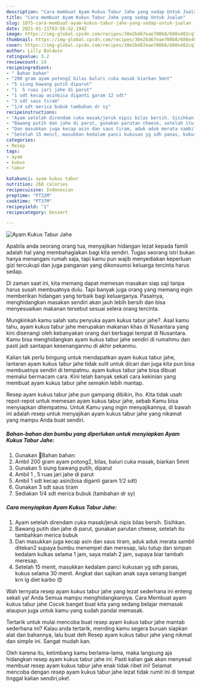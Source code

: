 ```yaml
---
description: "Cara membuat Ayam Kukus Tabur Jahe yang sedap Untuk Jualan"
title: "Cara membuat Ayam Kukus Tabur Jahe yang sedap Untuk Jualan"
slug: 1075-cara-membuat-ayam-kukus-tabur-jahe-yang-sedap-untuk-jualan
date: 2021-01-11T03:56:52.194Z
image: https://img-global.cpcdn.com/recipes/30e2bd67eae700b8/680x482cq70/ayam-kukus-tabur-jahe-foto-resep-utama.jpg
thumbnail: https://img-global.cpcdn.com/recipes/30e2bd67eae700b8/680x482cq70/ayam-kukus-tabur-jahe-foto-resep-utama.jpg
cover: https://img-global.cpcdn.com/recipes/30e2bd67eae700b8/680x482cq70/ayam-kukus-tabur-jahe-foto-resep-utama.jpg
author: Lilly Baldwin
ratingvalue: 3.2
reviewcount: 14
recipeingredient:
- " Bahan bahan"
- "200 gram ayam potong2 bilas baluri cuka masak biarkan 5mnt"
- "5 siung bawang putih diparut"
- "1  5 ruas jari jahe di parut"
- "1 sdt kecap asinbisa diganti garam 12 sdt"
- "3 sdt saus tiram"
- "1/4 sdt merica bubuk tambahan dr sy"
recipeinstructions:
- "Ayam setelah direndam cuka masak/jeruk nipis bilas bersih. Sisihkan."
- "Bawang putih dan jahe di parut, gunakan parutan cheese, setelah itu tambahkan merica bubuk"
- "Dan masukkan juga kecap asin dan saus tiram, aduk aduk merata sambil ditekan2 supaya bumbu menempel dan meresap, lalu tutup dan simpan kedalam kulkas selama 1 jam, saya malah 2 jam, supaya biar tambah meresap."
- "Setelah 15 menit, masukkan kedalam panci kukusan yg sdh panas, kukus selama 30 menit. Angkat dan sajikan anak saya senang banget krn lg diet karbo 😍"
categories:
- Resep
tags:
- ayam
- kukus
- tabur

katakunci: ayam kukus tabur 
nutrition: 268 calories
recipecuisine: Indonesian
preptime: "PT32M"
cooktime: "PT37M"
recipeyield: "1"
recipecategory: Dessert

---
```



![Ayam Kukus Tabur Jahe](https://img-global.cpcdn.com/recipes/30e2bd67eae700b8/680x482cq70/ayam-kukus-tabur-jahe-foto-resep-utama.jpg)

Apabila anda seorang orang tua, menyajikan hidangan lezat kepada famili adalah hal yang membahagiakan bagi kita sendiri. Tugas seorang istri bukan hanya menangani rumah saja, tapi kamu pun wajib menyediakan keperluan gizi tercukupi dan juga panganan yang dikonsumsi keluarga tercinta harus sedap.

Di zaman  saat ini, kita memang dapat memesan masakan siap saji tanpa harus susah membuatnya dulu. Tapi banyak juga orang yang memang ingin memberikan hidangan yang terbaik bagi keluarganya. Pasalnya, menghidangkan masakan sendiri akan jauh lebih bersih dan bisa menyesuaikan makanan tersebut sesuai selera orang tercinta. 



Mungkinkah kamu salah satu penyuka ayam kukus tabur jahe?. Asal kamu tahu, ayam kukus tabur jahe merupakan makanan khas di Nusantara yang kini disenangi oleh kebanyakan orang dari berbagai tempat di Nusantara. Kamu bisa menghidangkan ayam kukus tabur jahe sendiri di rumahmu dan pasti jadi santapan kesenanganmu di akhir pekanmu.

Kalian tak perlu bingung untuk mendapatkan ayam kukus tabur jahe, lantaran ayam kukus tabur jahe tidak sulit untuk dicari dan juga kita pun bisa membuatnya sendiri di tempatmu. ayam kukus tabur jahe bisa dibuat memalui bermacam cara. Kini telah banyak sekali cara kekinian yang membuat ayam kukus tabur jahe semakin lebih mantap.

Resep ayam kukus tabur jahe pun gampang dibikin, lho. Kita tidak usah repot-repot untuk memesan ayam kukus tabur jahe, sebab Kamu bisa menyiapkan ditempatmu. Untuk Kamu yang ingin menyajikannya, di bawah ini adalah resep untuk menyajikan ayam kukus tabur jahe yang nikamat yang mampu Anda buat sendiri.

<!--inarticleads1-->

##### Bahan-bahan dan bumbu yang diperlukan untuk menyiapkan Ayam Kukus Tabur Jahe:

1. Gunakan  💞Bahan bahan:
1. Ambil 200 gram ayam potong2, bilas, baluri cuka masak, biarkan 5mnt
1. Gunakan 5 siung bawang putih, diparut
1. Ambil 1 , 5 ruas jari jahe di parut
1. Ambil 1 sdt kecap asin(bisa diganti garam 1/2 sdt)
1. Gunakan 3 sdt saus tiram
1. Sediakan 1/4 sdt merica bubuk (tambahan dr sy)




<!--inarticleads2-->

##### Cara menyiapkan Ayam Kukus Tabur Jahe:

1. Ayam setelah direndam cuka masak/jeruk nipis bilas bersih. Sisihkan.
1. Bawang putih dan jahe di parut, gunakan parutan cheese, setelah itu tambahkan merica bubuk
1. Dan masukkan juga kecap asin dan saus tiram, aduk aduk merata sambil ditekan2 supaya bumbu menempel dan meresap, lalu tutup dan simpan kedalam kulkas selama 1 jam, saya malah 2 jam, supaya biar tambah meresap.
1. Setelah 15 menit, masukkan kedalam panci kukusan yg sdh panas, kukus selama 30 menit. Angkat dan sajikan anak saya senang banget krn lg diet karbo 😍




Wah ternyata resep ayam kukus tabur jahe yang lezat sederhana ini enteng sekali ya! Anda Semua mampu menghidangkannya. Cara Membuat ayam kukus tabur jahe Cocok banget buat kita yang sedang belajar memasak ataupun juga untuk kamu yang sudah pandai memasak.

Tertarik untuk mulai mencoba buat resep ayam kukus tabur jahe mantab sederhana ini? Kalau anda tertarik, mending kamu segera buruan siapkan alat dan bahannya, lalu buat deh Resep ayam kukus tabur jahe yang nikmat dan simple ini. Sangat mudah kan. 

Oleh karena itu, ketimbang kamu berlama-lama, maka langsung aja hidangkan resep ayam kukus tabur jahe ini. Pasti kalian gak akan menyesal membuat resep ayam kukus tabur jahe enak tidak ribet ini! Selamat mencoba dengan resep ayam kukus tabur jahe lezat tidak rumit ini di tempat tinggal kalian sendiri,oke!.

